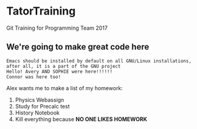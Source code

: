 # TatorTraining
Git Training for Programming Team 2017

## We're going to make great code here











```
Emacs should be installed by default on all GNU/Linux installations, after all, it is a part of the GNU project
Hello! Avery AND SOPHIE were here!!!!!!
Connor was here too!
```

Alex wants me to make a list of my homework:

1. Physics Webassign
2. Study for Precalc test
3. History Notebook
4. Kill everything because **NO ONE LIKES HOMEWORK**
